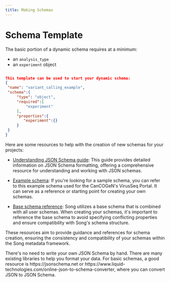 ```yaml
---
title: Making Schemas
---
```


# Schema Template

The basic portion of a dynamic schema requires at a minimum: 
- an `analysis_type`
- an `experiment` object 
```json

This template can be used to start your dynamic schema: 
{
 "name": "variant_calling_example",
 "schema":{
	 "type": "object",
	 "required":[
		 "experiment"
	 ],
	 "properties":{
		"experiment":{}
	 }
 }
}
```

Here are some resources to help with the creation of new schemas for your projects:

- <a href="https://json-schema.org/understanding-json-schema/index.html" target="_blank">Understanding JSON Schema guide</a>: This guide provides detailed information on JSON Schema formatting, offering a comprehensive resource for understanding and working with JSON schemas.

- <a href="https://raw.githubusercontent.com/cancogen-virus-seq/metadata-schemas/main/schemas/consensus_sequence.json" target="_blank">Example schema</a>: If you're looking for a sample schema, you can refer to this example schema used for the CanCOGeN's VirusSeq Portal. It can serve as a reference or starting point for creating your own schemas.

- <a href="https://github.com/overture-stack/SONG/blob/develop/song-server/src/main/resources/schemas/analysis/analysisBase.json" target="_blank">Base schema reference</a>: Song utilizes a base schema that is combined with all user schemas. When creating your schemas, it's important to reference the base schema to avoid specifying conflicting properties and ensure compatibility with Song's schema structure.

These resources aim to provide guidance and references for schema creation, ensuring the consistency and compatibility of your schemas within the Song metadata framework.

<Note title="User Tip">
There's no need to write your own JSON Schema by hand. There are many existing libraries to help you format your data.  For basic schemas, a good resource is https://jsonschema.net or https://www.liquid-technologies.com/online-json-to-schema-converter, where you can convert JSON to JSON Schema.</Note>
